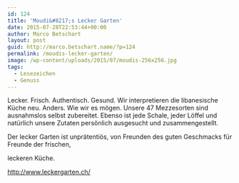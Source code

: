 ```yaml
---
id: 124
title: 'Moudi&#8217;s Lecker Garten'
date: 2015-07-28T22:53:44+00:00
author: Marco Betschart
layout: post
guid: http://marco.betschart.name/?p=124
permalink: /moudis-lecker-garten/
image: /wp-content/uploads/2015/07/moudis-256x256.jpg
tags:
  - Lesezeichen
  - Genuss
---
```

Lecker. Frisch. Authentisch. Gesund. Wir interpretieren die libanesische Küche neu. Anders. Wie wir es mögen. Unsere 47 Mezzesorten sind ausnahmslos selbst zubereitet. Ebenso ist jede Schale, jeder Löffel und natürlich unsere Zutaten persönlich ausgesucht und zusammengestellt.
  
Der lecker Garten ist unprätentiös, von Freunden des guten Geschmacks für Freunde der frischen,
  
leckeren Küche.

<http://www.leckergarten.ch/>